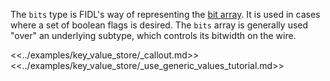 The `bits` type is FIDL's way of representing the [bit
array](https://en.wikipedia.org/wiki/Bit_array). It is used in cases where a
set of boolean flags is desired. The `bits` array is generally used "over" an
underlying subtype, which controls its bitwidth on the wire.

<<../examples/key_value_store/_callout.md>>
<<../examples/key_value_store/_use_generic_values_tutorial.md>>
